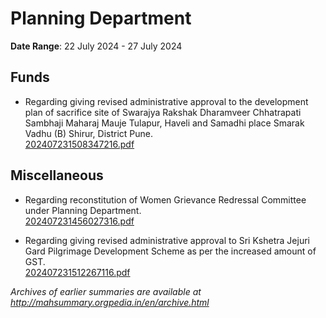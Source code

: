 # Planning Department

**Date Range**: 22 July 2024 - 27 July 2024


## Funds
- Regarding giving revised administrative approval to the development plan of sacrifice site of Swarajya Rakshak Dharamveer Chhatrapati Sambhaji Maharaj Mauje Tulapur, Haveli and Samadhi place Smarak Vadhu (B) Shirur, District Pune.\
  [202407231508347216.pdf](https://gr.maharashtra.gov.in/Site/Upload/Government%20Resolutions/English/202407231508347216.pdf)

## Miscellaneous
- Regarding reconstitution of Women Grievance Redressal Committee under Planning Department.\
  [202407231456027316.pdf](https://gr.maharashtra.gov.in/Site/Upload/Government%20Resolutions/English/202407231456027316.pdf)

- Regarding giving revised administrative approval to Sri Kshetra Jejuri Gard Pilgrimage Development Scheme as per the increased amount of GST.\
  [202407231512267116.pdf](https://gr.maharashtra.gov.in/Site/Upload/Government%20Resolutions/English/202407231512267116.pdf)


*Archives of earlier summaries are available at http://mahsummary.orgpedia.in/en/archive.html*